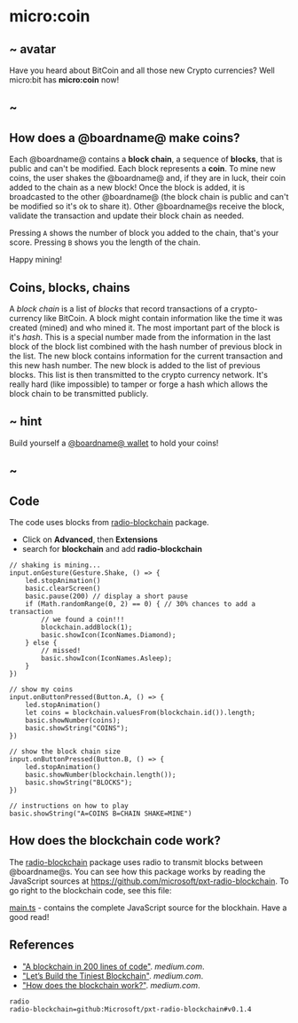 # micro:coin

## ~ avatar

Have you heard about BitCoin and all those new Crypto currencies? Well micro:bit has **micro:coin** now!

## ~

## How does a @boardname@ make coins?

Each @boardname@ contains a **block chain**, a sequence of **blocks**, that is public and can't be modified. Each block represents a **coin**. To mine new coins, the user shakes the @boardname@ and, if they are in luck, their coin added to the chain as a new block! Once the block is added, it is broadcasted to the other @boardname@ (the block chain is public and can't be modified so it's ok to share it). Other @boardname@s receive the block, validate the transaction and update their block chain as needed.

Pressing `A` shows the number of block you added to the chain, that's your score. Pressing `B` shows you the length of the chain.

Happy mining!

## Coins, blocks, chains

A *block chain* is a list of *blocks* that record transactions of a crypto-currency like BitCoin. A block might contain information like the time it was created (mined) and who mined it. The most important part of the block is it's *hash*. This is a special number made from the information in the last block of the block list combined with the hash number of previous block in the list. The new block contains information for the current transaction and this new hash number. The new block is added to the list of previous blocks. This list is then transmitted to the crypto currency network. It's really hard (like impossible) to tamper or forge a hash which allows the block chain to be transmitted publicly.

## ~ hint

Build yourself a [@boardname@ wallet](/projects/wallet) to hold your coins!

## ~

## Code

The code uses blocks from [radio-blockchain](https://makecode.microbit.org/pkg/microsoft/pxt-radio-blockchain) package.

* Click on **Advanced**, then **Extensions**
* search for **blockchain** and add **radio-blockchain**

```blocks
// shaking is mining...
input.onGesture(Gesture.Shake, () => {
    led.stopAnimation()
    basic.clearScreen()
    basic.pause(200) // display a short pause
    if (Math.randomRange(0, 2) == 0) { // 30% chances to add a transaction
        // we found a coin!!!
        blockchain.addBlock(1);
        basic.showIcon(IconNames.Diamond);
    } else {
        // missed!
        basic.showIcon(IconNames.Asleep);
    }
})

// show my coins
input.onButtonPressed(Button.A, () => {
    led.stopAnimation()
    let coins = blockchain.valuesFrom(blockchain.id()).length;
    basic.showNumber(coins);
    basic.showString("COINS");
})

// show the block chain size
input.onButtonPressed(Button.B, () => {
    led.stopAnimation()
    basic.showNumber(blockchain.length());
    basic.showString("BLOCKS");
})

// instructions on how to play
basic.showString("A=COINS B=CHAIN SHAKE=MINE")
```

## How does the blockchain code work?

The [radio-blockchain](https://makecode.microbit.org/pkg/microsoft/pxt-radio-blockchain) package uses radio to transmit blocks between @boardname@s. You can see how this package works by reading the JavaScript sources at https://github.com/microsoft/pxt-radio-blockchain. To go right to the blockchain code, see this file:

[main.ts](https://github.com/Microsoft/pxt-radio-blockchain/blob/master/main.ts) - contains the complete JavaScript source for the blockhain. Have a good read!

## References

* ["A blockchain in 200 lines of code"](https://medium.com/@lhartikk/a-blockchain-in-200-lines-of-code-963cc1cc0e54). *medium.com*.
* ["Let’s Build the Tiniest Blockchain"](https://medium.com/crypto-currently/lets-build-the-tiniest-blockchain-e70965a248b). *medium.com*.
* ["How does the blockchain work?"](https://medium.com/@micheledaliessi/how-does-the-blockchain-work-98c8cd01d2ae). *medium.com*.

```package
radio
radio-blockchain=github:Microsoft/pxt-radio-blockchain#v0.1.4
```